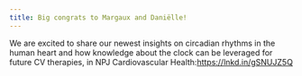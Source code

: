 ```yaml
---
title: Big congrats to Margaux and Daniëlle!
---
```


We are excited to share our newest insights on circadian rhythms in the human heart and how knowledge about the clock can be leveraged for future CV therapies, in NPJ Cardiovascular Health:https://lnkd.in/gSNUJZ5Q
